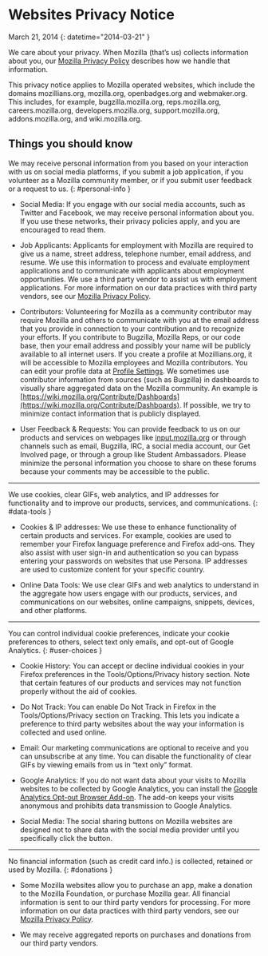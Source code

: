 # Websites Privacy Notice

March 21, 2014
{: datetime="2014-03-21" }

We care about your privacy. When Mozilla (that’s us) collects information about you, our [Mozilla Privacy Policy](http://www.mozilla.org/en-US/privacy/) describes how we handle that information.

This privacy notice applies to Mozilla operated websites, which include the domains mozillians.org, mozilla.org, openbadges.org and webmaker.org. This includes, for example, bugzilla.mozilla.org, reps.mozilla.org, careers.mozilla.org, developers.mozilla.org, support.mozilla.org, addons.mozilla.org, and wiki.mozilla.org.

## Things you should know

We may receive personal information from you based on your interaction with us on social media platforms, if you submit a job application, if you volunteer as a Mozilla community member, or if you submit user feedback or a request to us. 
{: #personal-info }

* Social Media: If you engage with our social media accounts, such as Twitter and Facebook, we may receive personal information about you. If you use these networks, their privacy policies apply, and you are encouraged to read them.  

* Job Applicants: Applicants for employment with Mozilla are required to give us a name, street address, telephone number, email address, and resume. We use this information to process and evaluate employment applications and to communicate with applicants about employment opportunities. We use a third party vendor to assist us with employment applications. For more information on our data practices with third party vendors, see our [Mozilla Privacy Policy](http://www.mozilla.org/en-US/privacy/).

* Contributors: Volunteering for Mozilla as a community contributor may require Mozilla and others to communicate with you at the email address that you provide in connection to your contribution and to recognize your efforts. If you contribute to Bugzilla, Mozilla Reps, or our code base, then your email address and possibly your name will be publicly available to all internet users. If you create a profile at Mozillians.org, it will be accessible to Mozilla employees and Mozilla contributors. You can edit your profile data at [Profile Settings](https://mozillians.org/user/edit). We sometimes use contributor information from sources (such as Bugzilla) in dashboards to visually share aggregated data on the Mozilla community. An example is [https://wiki.mozilla.org/Contribute/Dashboards](https://wiki.mozilla.org/Contribute/Dashboards). If possible, we try to minimize contact information that is publicly displayed.

* User Feedback & Requests:  You can provide feedback to us on our products and services on webpages like [input.mozilla.org](https://input.mozilla.org/) or through channels such as email, Bugzilla, IRC, a social media account, our Get Involved page, or through a group like Student Ambassadors. Please minimize the personal information you choose to share on these forums because your comments may be accessible to the public.

---------------------------------------

We use cookies, clear GIFs, web analytics, and IP addresses for functionality and to improve our products, services, and communications. 
{: #data-tools }

* Cookies & IP addresses: We use these to enhance functionality of certain products and services. For example, cookies are used to remember your Firefox language preference and Firefox add-ons. They also assist with user sign-in and authentication so you can bypass entering your passwords on websites that use Persona.  IP addresses are used to customize content for your specific country.

* Online Data Tools: We use clear GIFs and web analytics to understand in the aggregate how users engage with our products, services, and communications on our websites, online campaigns, snippets, devices, and other platforms.

---------------------------------------

You can control individual cookie preferences, indicate your cookie preferences to others, select text only emails, and opt-out of Google Analytics. 
{: #user-choices }

* Cookie History: You can accept or decline individual cookies in your Firefox preferences in the Tools/Options/Privacy history section. Note that certain features of our products and services may not function properly without the aid of cookies.

* Do Not Track: You can enable Do Not Track in Firefox in the Tools/Options/Privacy section on Tracking. This lets you indicate a preference to third party websites about the way your information is collected and used online.

* Email: Our marketing communications are optional to receive and you can unsubscribe at any time. You can disable the functionality of clear GIFs by viewing emails from us in “text only” format.

* Google Analytics: If you do not want data about your visits to Mozilla websites to be collected by Google Analytics, you can install the [Google Analytics Opt-out Browser Add-on](https://tools.google.com/dlpage/gaoptout). The add-on keeps your visits anonymous and prohibits data transmission to Google Analytics.

* Social Media: The social sharing buttons on Mozilla websites are designed not to share data with the social media provider until you specifically click the button.

---------------------------------------

No financial information (such as credit card info.) is collected, retained or used by Mozilla. 
{: #donations }

* Some Mozilla websites allow you to purchase an app, make a donation to the Mozilla Foundation, or purchase Mozilla gear.  All financial information is sent to our third party vendors for processing. For more information on our data practices with third party vendors, see our [Mozilla Privacy Policy](http://www.mozilla.org/en-US/privacy/).

* We may receive aggregated reports on purchases and donations from our third party vendors. 
